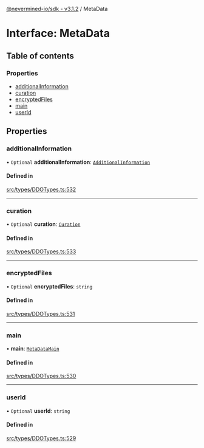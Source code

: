 [@nevermined-io/sdk - v3.1.2](../code-reference.md) / MetaData

# Interface: MetaData

## Table of contents

### Properties

- [additionalInformation](MetaData.md#additionalinformation)
- [curation](MetaData.md#curation)
- [encryptedFiles](MetaData.md#encryptedfiles)
- [main](MetaData.md#main)
- [userId](MetaData.md#userid)

## Properties

### additionalInformation

• `Optional` **additionalInformation**: [`AdditionalInformation`](AdditionalInformation.md)

#### Defined in

[src/types/DDOTypes.ts:532](https://github.com/nevermined-io/sdk-js/blob/6b4486ecca78fa881cb604506453077da39efd8e/src/types/DDOTypes.ts#L532)

---

### curation

• `Optional` **curation**: [`Curation`](Curation.md)

#### Defined in

[src/types/DDOTypes.ts:533](https://github.com/nevermined-io/sdk-js/blob/6b4486ecca78fa881cb604506453077da39efd8e/src/types/DDOTypes.ts#L533)

---

### encryptedFiles

• `Optional` **encryptedFiles**: `string`

#### Defined in

[src/types/DDOTypes.ts:531](https://github.com/nevermined-io/sdk-js/blob/6b4486ecca78fa881cb604506453077da39efd8e/src/types/DDOTypes.ts#L531)

---

### main

• **main**: [`MetaDataMain`](MetaDataMain.md)

#### Defined in

[src/types/DDOTypes.ts:530](https://github.com/nevermined-io/sdk-js/blob/6b4486ecca78fa881cb604506453077da39efd8e/src/types/DDOTypes.ts#L530)

---

### userId

• `Optional` **userId**: `string`

#### Defined in

[src/types/DDOTypes.ts:529](https://github.com/nevermined-io/sdk-js/blob/6b4486ecca78fa881cb604506453077da39efd8e/src/types/DDOTypes.ts#L529)
